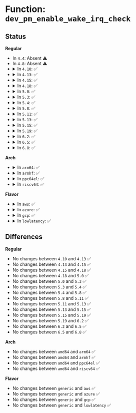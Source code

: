 # Function: <code>dev_pm_enable_wake_irq_check</code>

## Status
<b>Regular</b>
<ul>
<li>
In <code>4.4</code>: Absent ⚠️
</li>
<li>
In <code>4.8</code>: Absent ⚠️
</li>
<li>
<details>
<summary>In <code>4.10</code>: ✅</summary>

```c
void dev_pm_enable_wake_irq_check(struct device *dev, bool can_change_status);
```

**Collision:** Unique Global

**Inline:** No

**Transformation:** False

**Instances:**

```
In drivers/base/power/wakeirq.c (ffffffff815d8fd0)
Location: drivers/base/power/wakeirq.c:264
Inline: False
Direct callers:
  - drivers/base/power/runtime.c:rpm_resume
  - drivers/base/power/runtime.c:rpm_suspend
```
**Symbols:**

```
ffffffff815d8fd0-ffffffff815d900a: dev_pm_enable_wake_irq_check (STB_GLOBAL)
```
</details>
</li>
<li>
<details>
<summary>In <code>4.13</code>: ✅</summary>

```c
void dev_pm_enable_wake_irq_check(struct device *dev, bool can_change_status);
```

**Collision:** Unique Global

**Inline:** No

**Transformation:** False

**Instances:**

```
In drivers/base/power/wakeirq.c (ffffffff815edad0)
Location: drivers/base/power/wakeirq.c:274
Inline: False
Direct callers:
  - drivers/base/power/runtime.c:rpm_resume
  - drivers/base/power/runtime.c:rpm_suspend
```
**Symbols:**

```
ffffffff815edad0-ffffffff815edb0b: dev_pm_enable_wake_irq_check (STB_GLOBAL)
```
</details>
</li>
<li>
<details>
<summary>In <code>4.15</code>: ✅</summary>

```c
void dev_pm_enable_wake_irq_check(struct device *dev, bool can_change_status);
```

**Collision:** Unique Global

**Inline:** No

**Transformation:** False

**Instances:**

```
In drivers/base/power/wakeirq.c (ffffffff81654e80)
Location: drivers/base/power/wakeirq.c:274
Inline: False
Direct callers:
  - drivers/base/power/runtime.c:rpm_resume
  - drivers/base/power/runtime.c:rpm_suspend
```
**Symbols:**

```
ffffffff81654e80-ffffffff81654ebb: dev_pm_enable_wake_irq_check (STB_GLOBAL)
```
</details>
</li>
<li>
<details>
<summary>In <code>4.18</code>: ✅</summary>

```c
void dev_pm_enable_wake_irq_check(struct device *dev, bool can_change_status);
```

**Collision:** Unique Global

**Inline:** No

**Transformation:** False

**Instances:**

```
In drivers/base/power/wakeirq.c (ffffffff81690790)
Location: drivers/base/power/wakeirq.c:281
Inline: False
Direct callers:
  - drivers/base/power/runtime.c:rpm_resume
  - drivers/base/power/runtime.c:rpm_suspend
```
**Symbols:**

```
ffffffff81690790-ffffffff816907ca: dev_pm_enable_wake_irq_check (STB_GLOBAL)
```
</details>
</li>
<li>
<details>
<summary>In <code>5.0</code>: ✅</summary>

```c
void dev_pm_enable_wake_irq_check(struct device *dev, bool can_change_status);
```

**Collision:** Unique Global

**Inline:** No

**Transformation:** False

**Instances:**

```
In drivers/base/power/wakeirq.c (ffffffff816b0df0)
Location: drivers/base/power/wakeirq.c:281
Inline: False
Direct callers:
  - drivers/base/power/runtime.c:rpm_resume
```
**Symbols:**

```
ffffffff816b0df0-ffffffff816b0e2a: dev_pm_enable_wake_irq_check (STB_GLOBAL)
```
</details>
</li>
<li>
<details>
<summary>In <code>5.3</code>: ✅</summary>

```c
void dev_pm_enable_wake_irq_check(struct device *dev, bool can_change_status);
```

**Collision:** Unique Global

**Inline:** No

**Transformation:** False

**Instances:**

```
In drivers/base/power/wakeirq.c (ffffffff816eaa90)
Location: drivers/base/power/wakeirq.c:270
Inline: False
Direct callers:
  - drivers/base/power/runtime.c:rpm_resume
  - drivers/base/power/runtime.c:rpm_suspend
```
**Symbols:**

```
ffffffff816eaa90-ffffffff816eaaca: dev_pm_enable_wake_irq_check (STB_GLOBAL)
```
</details>
</li>
<li>
<details>
<summary>In <code>5.4</code>: ✅</summary>

```c
void dev_pm_enable_wake_irq_check(struct device *dev, bool can_change_status);
```

**Collision:** Unique Global

**Inline:** No

**Transformation:** False

**Instances:**

```
In drivers/base/power/wakeirq.c (ffffffff8170ead0)
Location: drivers/base/power/wakeirq.c:270
Inline: False
Direct callers:
  - drivers/base/power/runtime.c:rpm_resume
  - drivers/base/power/runtime.c:rpm_suspend
```
**Symbols:**

```
ffffffff8170ead0-ffffffff8170eb0a: dev_pm_enable_wake_irq_check (STB_GLOBAL)
```
</details>
</li>
<li>
<details>
<summary>In <code>5.8</code>: ✅</summary>

```c
void dev_pm_enable_wake_irq_check(struct device *dev, bool can_change_status);
```

**Collision:** Unique Global

**Inline:** No

**Transformation:** False

**Instances:**

```
In drivers/base/power/wakeirq.c (ffffffff817ca4d0)
Location: drivers/base/power/wakeirq.c:270
Inline: False
Direct callers:
  - drivers/base/power/runtime.c:rpm_resume
  - drivers/base/power/runtime.c:rpm_suspend
```
**Symbols:**

```
ffffffff817ca4d0-ffffffff817ca50a: dev_pm_enable_wake_irq_check (STB_GLOBAL)
```
</details>
</li>
<li>
<details>
<summary>In <code>5.11</code>: ✅</summary>

```c
void dev_pm_enable_wake_irq_check(struct device *dev, bool can_change_status);
```

**Collision:** Unique Global

**Inline:** No

**Transformation:** False

**Instances:**

```
In drivers/base/power/wakeirq.c (ffffffff817def70)
Location: drivers/base/power/wakeirq.c:270
Inline: False
Direct callers:
  - drivers/base/power/runtime.c:rpm_resume
  - drivers/base/power/runtime.c:rpm_suspend
```
**Symbols:**

```
ffffffff817def70-ffffffff817defaa: dev_pm_enable_wake_irq_check (STB_GLOBAL)
```
</details>
</li>
<li>
<details>
<summary>In <code>5.13</code>: ✅</summary>

```c
void dev_pm_enable_wake_irq_check(struct device *dev, bool can_change_status);
```

**Collision:** Unique Global

**Inline:** No

**Transformation:** False

**Instances:**

```
In drivers/base/power/wakeirq.c (ffffffff817c3370)
Location: drivers/base/power/wakeirq.c:270
Inline: False
Direct callers:
  - drivers/base/power/runtime.c:rpm_resume
  - drivers/base/power/runtime.c:rpm_suspend
```
**Symbols:**

```
ffffffff817c3370-ffffffff817c33aa: dev_pm_enable_wake_irq_check (STB_GLOBAL)
```
</details>
</li>
<li>
<details>
<summary>In <code>5.15</code>: ✅</summary>

```c
void dev_pm_enable_wake_irq_check(struct device *dev, bool can_change_status);
```

**Collision:** Unique Global

**Inline:** No

**Transformation:** False

**Instances:**

```
In drivers/base/power/wakeirq.c (ffffffff8184d6e0)
Location: drivers/base/power/wakeirq.c:267
Inline: False
Direct callers:
  - drivers/base/power/runtime.c:rpm_resume
  - drivers/base/power/runtime.c:rpm_suspend
```
**Symbols:**

```
ffffffff8184d6e0-ffffffff8184d71a: dev_pm_enable_wake_irq_check (STB_GLOBAL)
```
</details>
</li>
<li>
<details>
<summary>In <code>5.19</code>: ✅</summary>

```c
void dev_pm_enable_wake_irq_check(struct device *dev, bool can_change_status);
```

**Collision:** Unique Global

**Inline:** No

**Transformation:** False

**Instances:**

```
In drivers/base/power/wakeirq.c (ffffffff81992b50)
Location: drivers/base/power/wakeirq.c:299
Inline: False
Direct callers:
  - drivers/base/power/runtime.c:rpm_resume
  - drivers/base/power/runtime.c:rpm_suspend
```
**Symbols:**

```
ffffffff81992b50-ffffffff81992bb9: dev_pm_enable_wake_irq_check (STB_GLOBAL)
```
</details>
</li>
<li>
<details>
<summary>In <code>6.2</code>: ✅</summary>

```c
void dev_pm_enable_wake_irq_check(struct device *dev, bool can_change_status);
```

**Collision:** Unique Global

**Inline:** No

**Transformation:** False

**Instances:**

```
In drivers/base/power/wakeirq.c (ffffffff81b030b0)
Location: drivers/base/power/wakeirq.c:299
Inline: False
Direct callers:
  - drivers/base/power/runtime.c:pm_runtime_force_resume
  - drivers/base/power/runtime.c:pm_runtime_force_suspend
  - drivers/base/power/runtime.c:rpm_resume
  - drivers/base/power/runtime.c:rpm_suspend
```
**Symbols:**

```
ffffffff81b030b0-ffffffff81b03119: dev_pm_enable_wake_irq_check (STB_GLOBAL)
```
</details>
</li>
<li>
<details>
<summary>In <code>6.5</code>: ✅</summary>

```c
void dev_pm_enable_wake_irq_check(struct device *dev, bool can_change_status);
```

**Collision:** Unique Global

**Inline:** No

**Transformation:** False

**Instances:**

```
In drivers/base/power/wakeirq.c (ffffffff81b510b0)
Location: drivers/base/power/wakeirq.c:250
Inline: False
Direct callers:
  - drivers/base/power/runtime.c:pm_runtime_force_resume
  - drivers/base/power/runtime.c:pm_runtime_force_suspend
  - drivers/base/power/runtime.c:rpm_resume
  - drivers/base/power/runtime.c:rpm_suspend
```
**Symbols:**

```
ffffffff81b510b0-ffffffff81b51103: dev_pm_enable_wake_irq_check (STB_GLOBAL)
```
</details>
</li>
<li>
<details>
<summary>In <code>6.8</code>: ✅</summary>

```c
void dev_pm_enable_wake_irq_check(struct device *dev, bool can_change_status);
```

**Collision:** Unique Global

**Inline:** No

**Transformation:** False

**Instances:**

```
In drivers/base/power/wakeirq.c (ffffffff81ba96a0)
Location: drivers/base/power/wakeirq.c:250
Inline: False
Direct callers:
  - drivers/base/power/runtime.c:pm_runtime_force_resume
  - drivers/base/power/runtime.c:pm_runtime_force_suspend
  - drivers/base/power/runtime.c:rpm_resume
  - drivers/base/power/runtime.c:rpm_suspend
```
**Symbols:**

```
ffffffff81ba96a0-ffffffff81ba96f3: dev_pm_enable_wake_irq_check (STB_GLOBAL)
```
</details>
</li>
</ul>
<b>Arch</b>
<ul>
<li>
<details>
<summary>In <code>arm64</code>: ✅</summary>

```c
void dev_pm_enable_wake_irq_check(struct device *dev, bool can_change_status);
```

**Collision:** Unique Global

**Inline:** No

**Transformation:** False

**Instances:**

```
In drivers/base/power/wakeirq.c (ffff8000108fef18)
Location: drivers/base/power/wakeirq.c:270
Inline: False
Direct callers:
  - drivers/base/power/runtime.c:rpm_resume
  - drivers/base/power/runtime.c:rpm_suspend
```
**Symbols:**

```
ffff8000108fef18-ffff8000108fef70: dev_pm_enable_wake_irq_check (STB_GLOBAL)
```
</details>
</li>
<li>
<details>
<summary>In <code>armhf</code>: ✅</summary>

```c
void dev_pm_enable_wake_irq_check(struct device *dev, bool can_change_status);
```

**Collision:** Unique Global

**Inline:** No

**Transformation:** False

**Instances:**

```
In drivers/base/power/wakeirq.c (c09e922c)
Location: drivers/base/power/wakeirq.c:270
Inline: False
Direct callers:
  - drivers/base/power/runtime.c:rpm_resume
  - drivers/base/power/runtime.c:rpm_suspend
```
**Symbols:**

```
c09e922c-c09e9280: dev_pm_enable_wake_irq_check (STB_GLOBAL)
```
</details>
</li>
<li>
<details>
<summary>In <code>ppc64el</code>: ✅</summary>

```c
void dev_pm_enable_wake_irq_check(struct device *dev, bool can_change_status);
```

**Collision:** Unique Global

**Inline:** No

**Transformation:** False

**Instances:**

```
In drivers/base/power/wakeirq.c (c00000000099bd70)
Location: drivers/base/power/wakeirq.c:270
Inline: False
Direct callers:
  - drivers/base/power/runtime.c:rpm_resume
  - drivers/base/power/runtime.c:rpm_suspend
```
**Symbols:**

```
c00000000099bd70-c00000000099bde4: dev_pm_enable_wake_irq_check (STB_GLOBAL)
```
</details>
</li>
<li>
<details>
<summary>In <code>riscv64</code>: ✅</summary>

```c
void dev_pm_enable_wake_irq_check(struct device *dev, bool can_change_status);
```

**Collision:** Unique Global

**Inline:** No

**Transformation:** False

**Instances:**

```
In drivers/base/power/wakeirq.c (ffffffe00058d0da)
Location: drivers/base/power/wakeirq.c:270
Inline: False
Direct callers:
  - drivers/base/power/runtime.c:rpm_resume
  - drivers/base/power/runtime.c:rpm_suspend
```
**Symbols:**

```
ffffffe00058d0da-ffffffe00058d12a: dev_pm_enable_wake_irq_check (STB_GLOBAL)
```
</details>
</li>
</ul>
<b>Flavor</b>
<ul>
<li>
<details>
<summary>In <code>aws</code>: ✅</summary>

```c
void dev_pm_enable_wake_irq_check(struct device *dev, bool can_change_status);
```

**Collision:** Unique Global

**Inline:** No

**Transformation:** False

**Instances:**

```
In drivers/base/power/wakeirq.c (ffffffff816d4220)
Location: drivers/base/power/wakeirq.c:270
Inline: False
Direct callers:
  - drivers/base/power/runtime.c:rpm_resume
  - drivers/base/power/runtime.c:rpm_suspend
```
**Symbols:**

```
ffffffff816d4220-ffffffff816d425a: dev_pm_enable_wake_irq_check (STB_GLOBAL)
```
</details>
</li>
<li>
<details>
<summary>In <code>azure</code>: ✅</summary>

```c
void dev_pm_enable_wake_irq_check(struct device *dev, bool can_change_status);
```

**Collision:** Unique Global

**Inline:** No

**Transformation:** False

**Instances:**

```
In drivers/base/power/wakeirq.c (ffffffff816af4c0)
Location: drivers/base/power/wakeirq.c:270
Inline: False
Direct callers:
  - drivers/base/power/runtime.c:rpm_resume
  - drivers/base/power/runtime.c:rpm_suspend
```
**Symbols:**

```
ffffffff816af4c0-ffffffff816af4fa: dev_pm_enable_wake_irq_check (STB_GLOBAL)
```
</details>
</li>
<li>
<details>
<summary>In <code>gcp</code>: ✅</summary>

```c
void dev_pm_enable_wake_irq_check(struct device *dev, bool can_change_status);
```

**Collision:** Unique Global

**Inline:** No

**Transformation:** False

**Instances:**

```
In drivers/base/power/wakeirq.c (ffffffff81702790)
Location: drivers/base/power/wakeirq.c:270
Inline: False
Direct callers:
  - drivers/base/power/runtime.c:rpm_resume
  - drivers/base/power/runtime.c:rpm_suspend
```
**Symbols:**

```
ffffffff81702790-ffffffff817027ca: dev_pm_enable_wake_irq_check (STB_GLOBAL)
```
</details>
</li>
<li>
<details>
<summary>In <code>lowlatency</code>: ✅</summary>

```c
void dev_pm_enable_wake_irq_check(struct device *dev, bool can_change_status);
```

**Collision:** Unique Global

**Inline:** No

**Transformation:** False

**Instances:**

```
In drivers/base/power/wakeirq.c (ffffffff8171cfb0)
Location: drivers/base/power/wakeirq.c:270
Inline: False
Direct callers:
  - drivers/base/power/runtime.c:rpm_resume
  - drivers/base/power/runtime.c:rpm_suspend
```
**Symbols:**

```
ffffffff8171cfb0-ffffffff8171cfea: dev_pm_enable_wake_irq_check (STB_GLOBAL)
```
</details>
</li>
</ul>

## Differences
<b>Regular</b>
<ul>
<li>
No changes between <code>4.10</code> and <code>4.13</code> ✅
</li>
<li>
No changes between <code>4.13</code> and <code>4.15</code> ✅
</li>
<li>
No changes between <code>4.15</code> and <code>4.18</code> ✅
</li>
<li>
No changes between <code>4.18</code> and <code>5.0</code> ✅
</li>
<li>
No changes between <code>5.0</code> and <code>5.3</code> ✅
</li>
<li>
No changes between <code>5.3</code> and <code>5.4</code> ✅
</li>
<li>
No changes between <code>5.4</code> and <code>5.8</code> ✅
</li>
<li>
No changes between <code>5.8</code> and <code>5.11</code> ✅
</li>
<li>
No changes between <code>5.11</code> and <code>5.13</code> ✅
</li>
<li>
No changes between <code>5.13</code> and <code>5.15</code> ✅
</li>
<li>
No changes between <code>5.15</code> and <code>5.19</code> ✅
</li>
<li>
No changes between <code>5.19</code> and <code>6.2</code> ✅
</li>
<li>
No changes between <code>6.2</code> and <code>6.5</code> ✅
</li>
<li>
No changes between <code>6.5</code> and <code>6.8</code> ✅
</li>
</ul>
<b>Arch</b>
<ul>
<li>
No changes between <code>amd64</code> and <code>arm64</code> ✅
</li>
<li>
No changes between <code>amd64</code> and <code>armhf</code> ✅
</li>
<li>
No changes between <code>amd64</code> and <code>ppc64el</code> ✅
</li>
<li>
No changes between <code>amd64</code> and <code>riscv64</code> ✅
</li>
</ul>
<b>Flavor</b>
<ul>
<li>
No changes between <code>generic</code> and <code>aws</code> ✅
</li>
<li>
No changes between <code>generic</code> and <code>azure</code> ✅
</li>
<li>
No changes between <code>generic</code> and <code>gcp</code> ✅
</li>
<li>
No changes between <code>generic</code> and <code>lowlatency</code> ✅
</li>
</ul>
